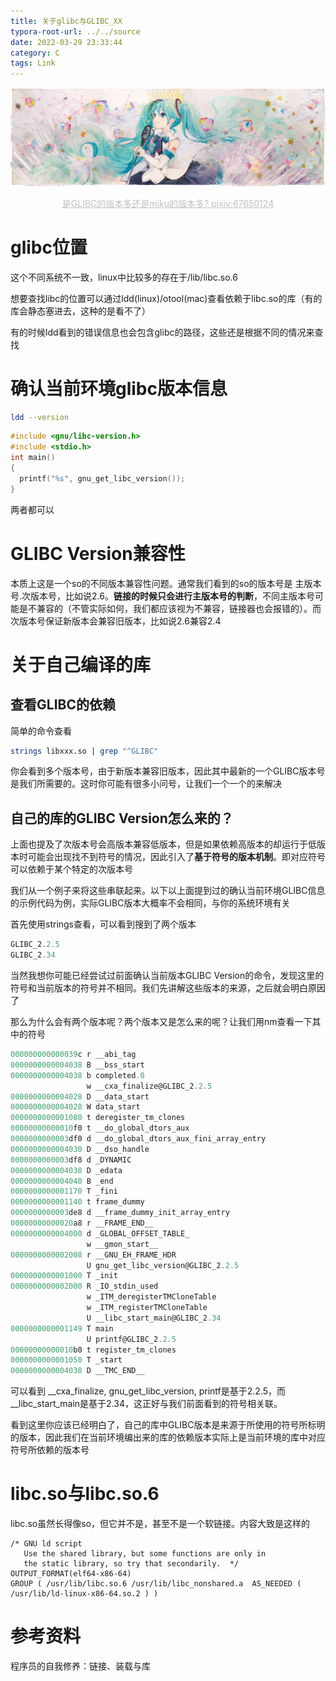 ```yaml
---
title: 关于glibc与GLIBC_XX
typora-root-url: ../../source
date: 2022-03-29 23:33:44
category: C
tags: Link
---
```


![67650124_p0.jpg](/images/glibc-version/67650124_p0.jpg)

<center style="font-size:14px;color:#C0C0C0;text-decoration:underline">是GLIBC的版本多还是miku的版本多? pixiv:67650124</center> 

# glibc位置

这个不同系统不一致，linux中比较多的存在于/lib/libc.so.6

想要查找libc的位置可以通过ldd(linux)/otool(mac)查看依赖于libc.so的库（有的库会静态塞进去，这种的是看不了）

有的时候ldd看到的错误信息也会包含glibc的路径，这些还是根据不同的情况来查找

# 确认当前环境glibc版本信息

```bash
ldd --version
```

```c
#include <gnu/libc-version.h>
#include <stdio.h>
int main()
{
  printf("%s", gnu_get_libc_version());
}
```

两者都可以

# GLIBC Version兼容性

本质上这是一个so的不同版本兼容性问题。通常我们看到的so的版本号是 主版本号.次版本号，比如说2.6。**链接的时候只会进行主版本号的判断**，不同主版本号可能是不兼容的（不管实际如何，我们都应该视为不兼容，链接器也会报错的）。而次版本号保证新版本会兼容旧版本，比如说2.6兼容2.4

# 关于自己编译的库

## 查看GLIBC的依赖

简单的命令查看

```bash
strings libxxx.so | grep "^GLIBC"
```

你会看到多个版本号，由于新版本兼容旧版本，因此其中最新的一个GLIBC版本号是我们所需要的。这时你可能有很多小问号，让我们一个一个的来解决

## 自己的库的GLIBC Version怎么来的？

上面也提及了次版本号会高版本兼容低版本，但是如果依赖高版本的却运行于低版本时可能会出现找不到符号的情况，因此引入了**基于符号的版本机制**。即对应符号可以依赖于某个特定的次版本号

我们从一个例子来将这些串联起来。以下以上面提到过的确认当前环境GLIBC信息的示例代码为例，实际GLIBC版本大概率不会相同，与你的系统环境有关

首先使用strings查看，可以看到搜到了两个版本

```scala
GLIBC_2.2.5
GLIBC_2.34
```

当然我想你可能已经尝试过前面确认当前版本GLIBC Version的命令，发现这里的符号和当前版本的符号并不相同。我们先讲解这些版本的来源，之后就会明白原因了

那么为什么会有两个版本呢？两个版本又是怎么来的呢？让我们用nm查看一下其中的符号

```scala
000000000000039c r __abi_tag
0000000000004038 B __bss_start
0000000000004038 b completed.0
                 w __cxa_finalize@GLIBC_2.2.5
0000000000004028 D __data_start
0000000000004028 W data_start
0000000000001080 t deregister_tm_clones
00000000000010f0 t __do_global_dtors_aux
0000000000003df0 d __do_global_dtors_aux_fini_array_entry
0000000000004030 D __dso_handle
0000000000003df8 d _DYNAMIC
0000000000004038 D _edata
0000000000004040 B _end
0000000000001170 T _fini
0000000000001140 t frame_dummy
0000000000003de8 d __frame_dummy_init_array_entry
00000000000020a8 r __FRAME_END__
0000000000004000 d _GLOBAL_OFFSET_TABLE_
                 w __gmon_start__
0000000000002008 r __GNU_EH_FRAME_HDR
                 U gnu_get_libc_version@GLIBC_2.2.5
0000000000001000 T _init
0000000000002000 R _IO_stdin_used
                 w _ITM_deregisterTMCloneTable
                 w _ITM_registerTMCloneTable
                 U __libc_start_main@GLIBC_2.34
0000000000001149 T main
                 U printf@GLIBC_2.2.5
00000000000010b0 t register_tm_clones
0000000000001050 T _start
0000000000004038 D __TMC_END__
```

可以看到 __cxa_finalize, gnu_get_libc_version, printf是基于2.2.5，而__libc_start_main是基于2.34，这正好与我们前面看到的符号相关联。

看到这里你应该已经明白了，自己的库中GLIBC版本是来源于所使用的符号所标明的版本，因此我们在当前环境编出来的库的依赖版本实际上是当前环境的库中对应符号所依赖的版本号

# libc.so与libc.so.6

libc.so虽然长得像so，但它并不是，甚至不是一个软链接。内容大致是这样的

```
/* GNU ld script
   Use the shared library, but some functions are only in
   the static library, so try that secondarily.  */
OUTPUT_FORMAT(elf64-x86-64)
GROUP ( /usr/lib/libc.so.6 /usr/lib/libc_nonshared.a  AS_NEEDED ( /usr/lib/ld-linux-x86-64.so.2 ) )
```

# 参考资料

程序员的自我修养：链接、装载与库
